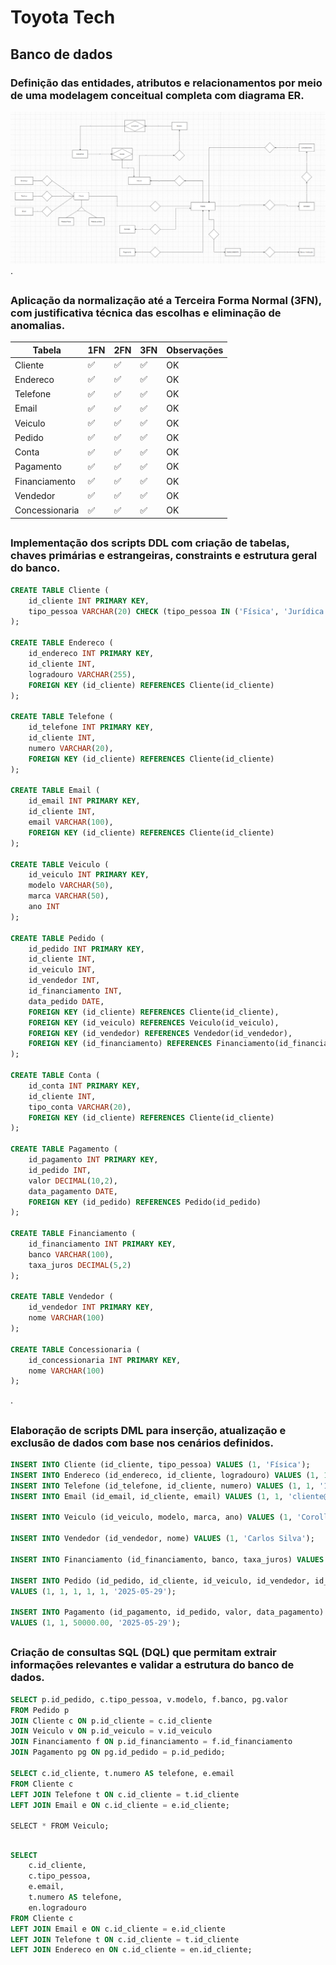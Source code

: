 # Toyota Tech


## Banco de dados

### Definição das entidades, atributos e relacionamentos por meio de uma modelagem conceitual completa com diagrama ER.

![DER](der.png).
##

### Aplicação da normalização até a Terceira Forma Normal (3FN), com justificativa técnica das escolhas e eliminação de anomalias.

| Tabela         | 1FN | 2FN | 3FN | Observações |
| -------------- | --- | --- | --- | ----------- |
| Cliente        | ✅   | ✅   | ✅   | OK          |
| Endereco       | ✅   | ✅   | ✅   | OK          |
| Telefone       | ✅   | ✅   | ✅   | OK          |
| Email          | ✅   | ✅   | ✅   | OK          |
| Veiculo        | ✅   | ✅   | ✅   | OK          |
| Pedido         | ✅   | ✅   | ✅   | OK          |
| Conta          | ✅   | ✅   | ✅   | OK          |
| Pagamento      | ✅   | ✅   | ✅   | OK          |
| Financiamento  | ✅   | ✅   | ✅   | OK          |
| Vendedor       | ✅   | ✅   | ✅   | OK          |
| Concessionaria | ✅   | ✅   | ✅   | OK          |

##

### Implementação dos scripts DDL com criação de tabelas, chaves primárias e estrangeiras, constraints e estrutura geral do banco.



```sql
CREATE TABLE Cliente (
    id_cliente INT PRIMARY KEY,
    tipo_pessoa VARCHAR(20) CHECK (tipo_pessoa IN ('Física', 'Jurídica'))
);

CREATE TABLE Endereco (
    id_endereco INT PRIMARY KEY,
    id_cliente INT,
    logradouro VARCHAR(255),
    FOREIGN KEY (id_cliente) REFERENCES Cliente(id_cliente)
);

CREATE TABLE Telefone (
    id_telefone INT PRIMARY KEY,
    id_cliente INT,
    numero VARCHAR(20),
    FOREIGN KEY (id_cliente) REFERENCES Cliente(id_cliente)
);

CREATE TABLE Email (
    id_email INT PRIMARY KEY,
    id_cliente INT,
    email VARCHAR(100),
    FOREIGN KEY (id_cliente) REFERENCES Cliente(id_cliente)
);

CREATE TABLE Veiculo (
    id_veiculo INT PRIMARY KEY,
    modelo VARCHAR(50),
    marca VARCHAR(50),
    ano INT
);

CREATE TABLE Pedido (
    id_pedido INT PRIMARY KEY,
    id_cliente INT,
    id_veiculo INT,
    id_vendedor INT,
    id_financiamento INT,
    data_pedido DATE,
    FOREIGN KEY (id_cliente) REFERENCES Cliente(id_cliente),
    FOREIGN KEY (id_veiculo) REFERENCES Veiculo(id_veiculo),
    FOREIGN KEY (id_vendedor) REFERENCES Vendedor(id_vendedor),
    FOREIGN KEY (id_financiamento) REFERENCES Financiamento(id_financiamento)
);

CREATE TABLE Conta (
    id_conta INT PRIMARY KEY,
    id_cliente INT,
    tipo_conta VARCHAR(20),
    FOREIGN KEY (id_cliente) REFERENCES Cliente(id_cliente)
);

CREATE TABLE Pagamento (
    id_pagamento INT PRIMARY KEY,
    id_pedido INT,
    valor DECIMAL(10,2),
    data_pagamento DATE,
    FOREIGN KEY (id_pedido) REFERENCES Pedido(id_pedido)
);

CREATE TABLE Financiamento (
    id_financiamento INT PRIMARY KEY,
    banco VARCHAR(100),
    taxa_juros DECIMAL(5,2)
);

CREATE TABLE Vendedor (
    id_vendedor INT PRIMARY KEY,
    nome VARCHAR(100)
);

CREATE TABLE Concessionaria (
    id_concessionaria INT PRIMARY KEY,
    nome VARCHAR(100)
);
```
.

##
### Elaboração de scripts DML para inserção, atualização e exclusão de dados com base nos cenários definidos.

```sql 
INSERT INTO Cliente (id_cliente, tipo_pessoa) VALUES (1, 'Física');
INSERT INTO Endereco (id_endereco, id_cliente, logradouro) VALUES (1, 1, 'Rua das Flores, 123');
INSERT INTO Telefone (id_telefone, id_cliente, numero) VALUES (1, 1, '11999999999');
INSERT INTO Email (id_email, id_cliente, email) VALUES (1, 1, 'cliente@email.com');

INSERT INTO Veiculo (id_veiculo, modelo, marca, ano) VALUES (1, 'Corolla', 'Toyota', 2020);

INSERT INTO Vendedor (id_vendedor, nome) VALUES (1, 'Carlos Silva');

INSERT INTO Financiamento (id_financiamento, banco, taxa_juros) VALUES (1, 'Banco do Brasil', 1.5);

INSERT INTO Pedido (id_pedido, id_cliente, id_veiculo, id_vendedor, id_financiamento, data_pedido)
VALUES (1, 1, 1, 1, 1, '2025-05-29');

INSERT INTO Pagamento (id_pagamento, id_pedido, valor, data_pagamento)
VALUES (1, 1, 50000.00, '2025-05-29');
```

##
### Criação de consultas SQL (DQL) que permitam extrair informações relevantes e validar a estrutura do banco de dados.

```sql 
SELECT p.id_pedido, c.tipo_pessoa, v.modelo, f.banco, pg.valor
FROM Pedido p
JOIN Cliente c ON p.id_cliente = c.id_cliente
JOIN Veiculo v ON p.id_veiculo = v.id_veiculo
JOIN Financiamento f ON p.id_financiamento = f.id_financiamento
JOIN Pagamento pg ON pg.id_pedido = p.id_pedido;

SELECT c.id_cliente, t.numero AS telefone, e.email
FROM Cliente c
LEFT JOIN Telefone t ON c.id_cliente = t.id_cliente
LEFT JOIN Email e ON c.id_cliente = e.id_cliente;

SELECT * FROM Veiculo;
```

##

```sql 
SELECT 
    c.id_cliente,
    c.tipo_pessoa,
    e.email,
    t.numero AS telefone,
    en.logradouro
FROM Cliente c
LEFT JOIN Email e ON c.id_cliente = e.id_cliente
LEFT JOIN Telefone t ON c.id_cliente = t.id_cliente
LEFT JOIN Endereco en ON c.id_cliente = en.id_cliente;
```
##

